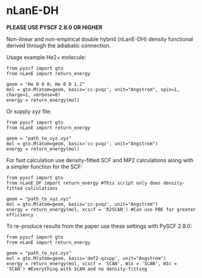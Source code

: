 # nLanE-DH
**PLEASE USE PYSCF 2.8.0 OR HIGHER**

Non-linear and non-empirical double hybrid (nLanE-DH) density functional derived through the adiabatic connection.

Usage example He2+ molecule:
```
from pyscf import gto
from nLanE import return_energy

geom = "He 0 0 0; He 0 0 1.2" 
mol = gto.M(atom=geom, basis='cc-pvqz', unit="Angstrom", spin=1, charge=1, verbose=0)
energy = return_energy(mol)
```

Or supply xyz file:
```
from pyscf import gto
from nLanE import return_energy

geom = "path_to_xyz.xyz"
mol = gto.M(atom=geom, basis='cc-pvqz', unit="Angstrom")
energy = return_energy(mol)
```


For fast calculation use density-fitted SCF and MP2 calculations along with a simpler function for the SCF:
```
from pyscf import gto
from nLanE_DF import return_energy #This script only does density-fitted calculations

geom = "path_to_xyz.xyz"
mol = gto.M(atom=geom, basis='cc-pvqz', unit="Angstrom")
energy = return_energy(mol, xcscf = 'R2SCAN') #Can use PBE for greater efficiency
```



To re-produce results from the paper use these settings with PySCF 2.8.0:
```
from pyscf import gto
from nLanE import return_energy

geom = "path_to_xyz.xyz"
mol = gto.M(atom=geom, basis='def2-qzvpp', unit="Angstrom")
energy = return_energy(mol, xcscf = 'SCAN', W1x = 'SCAN', W1c = 'SCAN') #Everything with SCAN and no density-fitting
```
